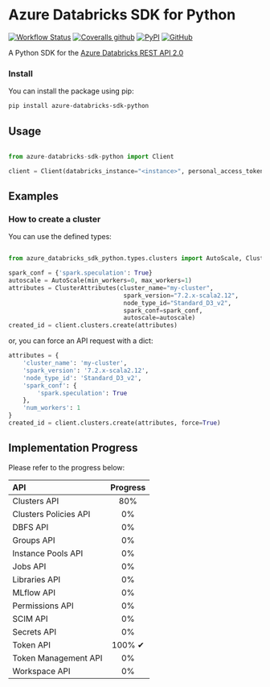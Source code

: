 # Azure Databricks SDK for Python

[![Workflow Status](https://img.shields.io/github/workflow/status/aminekaabachi/azure-databricks-sdk-python/Unit%20Tests/master?style=flat-square)](https://github.com/aminekaabachi/azure-databricks-sdk-python/actions?query=workflow%3A%22Unit+Tests%22)
[![Coveralls github](https://img.shields.io/coveralls/github/aminekaabachi/azure-databricks-sdk-python?style=flat-square)](https://coveralls.io/github/aminekaabachi/azure-databricks-sdk-python?branch=master)
[![PyPI](https://img.shields.io/pypi/v/azure-databricks-sdk-python?style=flat-square)](https://pypi.org/project/azure-databricks-sdk-python/)
[![GitHub](https://img.shields.io/github/license/aminekaabachi/azure-databricks-sdk-python?style=flat-square)](https://github.com/aminekaabachi/azure-databricks-sdk-python/blob/master/LICENSE)


A Python SDK for the [Azure Databricks REST API 2.0](https://docs.azuredatabricks.net/api/latest/index.html)

### Install
You can install the package using pip:
```bash
pip install azure-databricks-sdk-python
```

## Usage

```python

from azure-databricks-sdk-python import Client

client = Client(databricks_instance="<instance>", personal_access_token="<token>")

```

## Examples

### How to create a cluster

You can use the defined types:

```python

from azure_databricks_sdk_python.types.clusters import AutoScale, ClusterAttributes

spark_conf = {'spark.speculation': True}
autoscale = AutoScale(min_workers=0, max_workers=1)
attributes = ClusterAttributes(cluster_name="my-cluster",
                                spark_version="7.2.x-scala2.12",
                                node_type_id="Standard_D3_v2",
                                spark_conf=spark_conf,
                                autoscale=autoscale)
created_id = client.clusters.create(attributes)
```

or, you can force an API request with a dict:

```python
attributes = {
    'cluster_name': 'my-cluster',
    'spark_version': '7.2.x-scala2.12',
    'node_type_id': 'Standard_D3_v2',
    'spark_conf': {
        'spark.speculation': True
    },
    'num_workers': 1
}
created_id = client.clusters.create(attributes, force=True)
```


## Implementation Progress

Please refer to the progress below:

| API  | Progress |
| :--- | :---: | 
| Clusters API | 80% |
| Clusters Policies API | 0% |
| DBFS API  | 0% |
| Groups API  | 0% |
| Instance Pools API | 0% |
| Jobs API | 0% |
| Libraries API | 0% |
| MLflow API | 0% |
| Permissions API | 0% |
| SCIM API | 0% |
| Secrets API | 0% |
| Token API | 100% ✔ |
| Token Management API | 0% |
| Workspace API | 0% |


